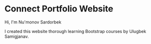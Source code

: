 # Connect Portfolio Website
Hi, I'm Nu'monov Sardorbek

I created this website thorough learning Bootstrap courses by Ulugbek Samigjanav.
